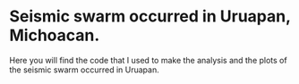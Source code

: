 # Seismic swarm occurred in Uruapan, Michoacan.

Here you will find the code that I used to make the analysis and the plots of the seismic swarm occurred in Uruapan.


